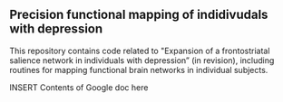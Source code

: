 **Precision functional mapping of indidivudals with depression**
------ 

This repository contains code related to "Expansion of a frontostriatal salience network in individuals with depression” (in revision),
including routines for mapping functional brain networks in individual subjects. 

INSERT Contents of Google doc here
